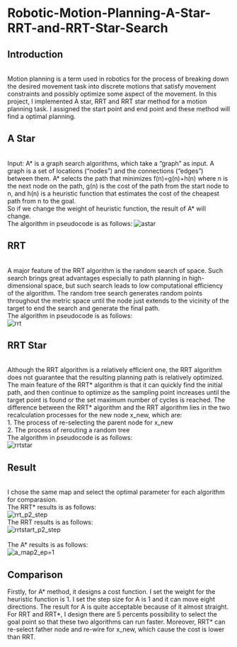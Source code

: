 # Robotic-Motion-Planning-A-Star-RRT-and-RRT-Star-Search
## Introduction
<br>Motion planning is a term used in robotics for the process of breaking down the desired movement task into discrete motions that satisfy movement constraints and possibly optimize some aspect of the movement. In this project, I implemented A star, RRT and RRT star method for a motion planning task. I assigned the start point and end point and these method will find a optimal planning.
## A Star
<br>Input: A* is a graph search algorithms, which take a “graph” as input. A graph is a set of locations (“nodes”) and the connections (“edges”) between them. A* selects the path that minimizes f(n)=g(n)+h(n) where n is the next node on the path, g(n) is the cost of the path from the start node to n, and h(n) is a heuristic function that estimates the cost of the cheapest path from n to the goal.
<br> So if we change the weight of heuristic function, the result of A* will change.
<br>The algorithm in pseudocode is as follows:
![astar](https://user-images.githubusercontent.com/36937088/54732154-7a6d6500-4b4f-11e9-8f36-67a9ccfa64d0.jpeg)
## RRT
<br> A major feature of the RRT algorithm is the random search of space. Such search brings great advantages especially to path planning in high-dimensional space, but such search leads to low computational efficiency of the algorithm. The random tree search generates random points throughout the metric space until the node just extends to the vicinity of the target to end the search and generate the final path.
<br>The algorithm in pseudocode is as follows:  
![rrt](https://user-images.githubusercontent.com/36937088/54732732-8eff2c80-4b52-11e9-87a2-7459d19c383e.jpeg)
## RRT Star
<br>Although the RRT algorithm is a relatively efficient one, the RRT algorithm does not guarantee that the resulting planning path is relatively optimized. The main feature of the RRT* algorithm is that it can quickly find the initial path, and then continue to optimize as the sampling point increases until the target point is found or the set maximum number of cycles is reached. The difference between the RRT* algorithm and the RRT algorithm lies in the two recalculation processes for the new node x_new, which are:
<br>1. The process of re-selecting the parent node for x_new
<br>2. The process of rerouting a random tree
<br>The algorithm in pseudocode is as follows:  
![rrtstar](https://user-images.githubusercontent.com/36937088/54732460-21063580-4b51-11e9-8698-0dd5ce3d9d2e.jpeg)
## Result
<br> I chose the same map and select the optimal parameter for each algorithm for comparasion.
<br> The RRT* results is as follows:    
  ![rrt_p2_step](https://user-images.githubusercontent.com/36937088/54732264-1a2af300-4b50-11e9-880f-431efe67a404.jpeg)
<br> The RRT results is as follows:   
  ![rrtstart_p2_step](https://user-images.githubusercontent.com/36937088/54732274-2adb6900-4b50-11e9-9965-e32cf2f9e807.jpeg)  
<br> The A* results is as follows:   
  ![a_map2_ep=1](https://user-images.githubusercontent.com/36937088/54732282-329b0d80-4b50-11e9-8962-d5ad310c9244.jpeg)
## Comparison
Firstly, for A* method, it designs a cost function. I set the weight for the heuristic function is 1. I set the step size for A is 1 and it can move eight directions. The result for A is quite acceptable because of it almost straight. For RRT and RRT*, I design there are 5 percents possibility to select the goal point so that these two algorithms can run faster. Moreover, RRT* can re-select father node and re-wire for x_new, which cause the cost is lower than RRT.
